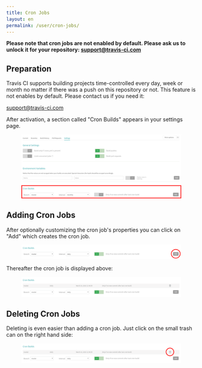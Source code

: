 ```yaml
---
title: Cron Jobs
layout: en
permalink: /user/cron-jobs/
---
```


**Please note that cron jobs are not enabled by default.
Please ask us to unlock it for your repository:
[support@travis-ci.com](mailto:support@travis-ci.com?subject=Cron)**

<div id="toc"></div>

## Preparation

Travis CI supports building projects time-controlled every day,
week or month no matter if there was a push on this repository or not.
This feature is not enables by default. Please contact us if you need it:

[support@travis-ci.com](mailto:support@travis-ci.com?subject=Cron)

After activation, a section called "Cron Builds" appears in your settings page.

<figure>
  <img alt="settings page with cron section" src="/images/cron-section.png"/>
</figure>

## Adding Cron Jobs

After optionally customizing the cron job's properties
you can click on "Add" which creates the cron job.

<figure>
  <img alt="adding a cron job" src="/images/cron-adding.png"/>
</figure>

Thereafter the cron job is displayed above:

<figure>
  <img alt="cron job created" src="/images/cron-created.png"/>
</figure>

## Deleting Cron Jobs

Deleting is even easier than adding a cron job.
Just click on the small trash can on the right hand side:

<figure>
  <img alt="deleting a cron job" src="/images/cron-deleting.png"/>
</figure>
